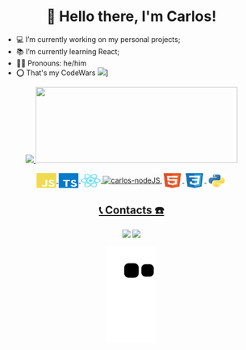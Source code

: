 <h1 align="center" >👋 Hello there, I'm Carlos!</h1>

- 💻 I’m currently working on my personal projects;
- 📚 I’m currently learning React;
- 👦🏽 Pronouns: he/him
- ⭕️ That's my CodeWars <img src="https://www.codewars.com/users/Carlos.HSS/badges/small"/>]

<div align="center">
  <a href="https://github.com/carlos-hss">
  <img height="150em" src="https://github-readme-stats.vercel.app/api?username=carlos-hss&show_icons=true&theme=chartreuse-dark&include_all_commits=true&count_private=true"/>
    <img height="150em" width="400px" src="https://github-readme-stats.vercel.app/api/top-langs/?username=carlos-hss&layout=compact&langs_count=7&theme=chartreuse-dark"/>
</div>
  
<div align="center" style="display: inline_block"><br>
  <img align="center" alt="carlos-js" height="30" width="40" src="https://raw.githubusercontent.com/devicons/devicon/master/icons/javascript/javascript-plain.svg">
  <img align="center" alt="carlos-ts" height="30" width="40" src="https://raw.githubusercontent.com/devicons/devicon/master/icons/typescript/typescript-plain.svg">
  <img align="center" alt="carlos-react" height="30" width="40" src="https://raw.githubusercontent.com/devicons/devicon/master/icons/react/react-original.svg">
  <img align="center" alt="carlos-nodeJS" height="30" width="40" src="https://cdn.jsdelivr.net/gh/devicons/devicon/icons/nodejs/nodejs-original.svg">
  <img align="center" alt="carlos-html" height="30" width="40" src="https://raw.githubusercontent.com/devicons/devicon/master/icons/html5/html5-original.svg">
  <img align="center" alt="carlos-css" height="30" width="40" src="https://raw.githubusercontent.com/devicons/devicon/master/icons/css3/css3-original.svg">
  <img align="center" alt="carlos-python" height="30" width="40" src="https://raw.githubusercontent.com/devicons/devicon/master/icons/python/python-original.svg">
</div>
  
<h2 align="center">📞 Contacts ☎️</h2>
  
<div align="center">
    <a href="https://www.linkedin.com/in/carlos-henrique-santana-santos-552b77181/" target="_blank"><img src="https://img.shields.io/badge/-LinkedIn-%230077B5?style=for-the-badge&logo=linkedin&logoColor=white" target="_blank"></a>
    <a href="https://www.instagram.com/carlos_henriq17/" target="_blank"><img src="https://img.shields.io/badge/-Instagram-%23E4405F?style=for-the-badge&logo=instagram&logoColor=white" target="_blank"></a>
  
  ![Snake animation](https://github.com/carlos-hss/carlos-hss/blob/output/github-contribution-grid-snake.svg)
  
</div>
